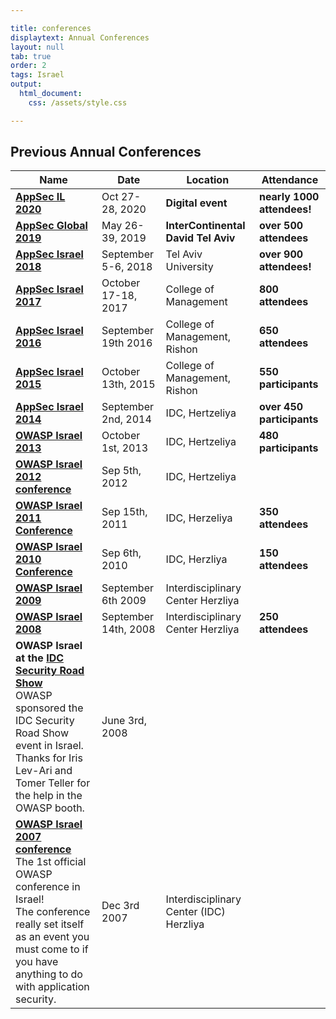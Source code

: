 ```yaml
---

title: conferences
displaytext: Annual Conferences
layout: null
tab: true
order: 2
tags: Israel
output:
  html_document:
    css: /assets/style.css

---
```


## Previous Annual Conferences

| Name                   | Date            | Location                       | Attendance |
| ---------------------- | --------------- | ------------------------------ | ---------- |
| **[AppSec IL 2020](https://appsecil.org/)**   | Oct 27-28, 2020 | **Digital event** | **nearly 1000 attendees\!** |
| **[AppSec Global 2019](https://telaviv.appsecglobal.org)**   | May 26-39, 2019 | **InterContinental David Tel Aviv** | **over 500 attendees** |
| **[AppSec Israel 2018](https://2018.appsecil.org/)**   | September 5-6, 2018 | Tel Aviv University | **over 900 attendees\!** |
| **[AppSec Israel 2017](https://2017.appsecil.org/)**   | October 17-18, 2017 | College of Management | **800 attendees** |
| **[AppSec Israel 2016](https://wiki.owasp.org/index.php/AppSec_Israel_2016)**   | September 19th 2016 | College of Management, Rishon | **650 attendees** |
| **[AppSec Israel 2015](https://wiki.owasp.org/index.php/AppSec_Israel_2015)**   | October 13th, 2015 | College of Management, Rishon | **550 participants** |
| **[AppSec Israel 2014](https://wiki.owasp.org/index.php/AppSec_Israel_2014)**   | September 2nd, 2014 | IDC, Hertzeliya | **over 450 participants** |
| **[OWASP Israel 2013](https://wiki.owasp.org/index.php/OWASP_Israel_2013)**    | October 1st, 2013 | IDC, Hertzeliya | **480 participants** |
| **[OWASP Israel 2012 conference](https://wiki.owasp.org/index.php/OWASP_Israel_2012)**   | Sep 5th, 2012 | IDC, Hertzeliya |               |
| **[OWASP Israel 2011 Conference](https://wiki.owasp.org/index.php/OWASP_Israel_2011)**   | Sep 15th, 2011 | IDC, Herzeliya | **350 attendees** |
| **[OWASP Israel 2010 Conference](https://wiki.owasp.org/index.php/OWASP_Israel_2010)**   | Sep 6th, 2010 | IDC, Herzliya | **150 attendees** |
| **[OWASP Israel 2009](https://wiki.owasp.org/index.php/OWASP_Israel_2009)**   | September 6th 2009 | Interdisciplinary Center Herzliya |     |
| **[OWASP Israel 2008](https://wiki.owasp.org/index.php/OWASP_Israel_2008_Conference_at_the_Interdisciplinary_Center_Herzliya)** | September 14th, 2008 | Interdisciplinary Center Herzliya | **250 attendees** |
| **OWASP Israel at the [IDC Security Road Show](http://www.idc.co.il/?showproduct=31108&content_lang=ENG)** <br>OWASP sponsored the IDC Security Road Show event in Israel. <br>Thanks for Iris Lev-Ari and Tomer Teller for the help in the OWASP booth. | June 3rd, 2008 |  |   |
| **[OWASP Israel 2007 conference](https://wiki.owasp.org/index.php/OWASP_Israel_2007_Conference)** <br> The 1st official OWASP conference in Israel! <br>The conference really set itself as an event you must come to if you have anything to do with application security.  | Dec 3rd 2007 | Interdisciplinary Center (IDC) Herzliya |            |
